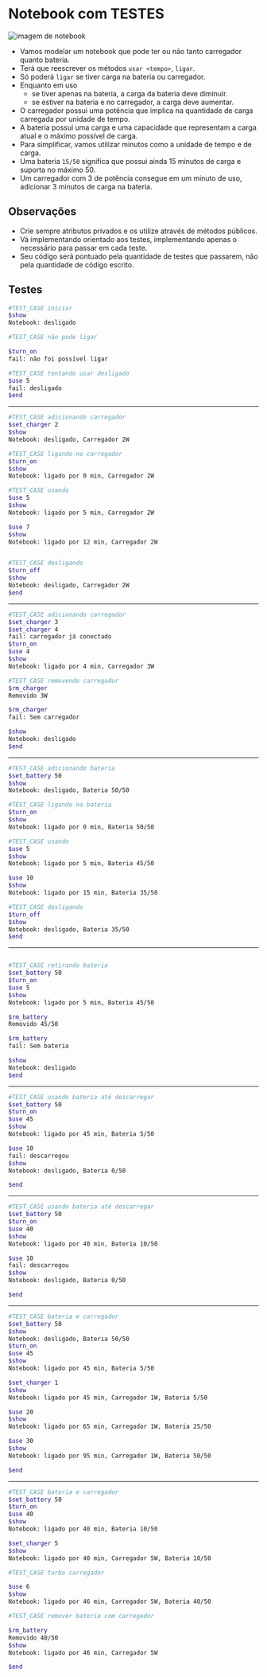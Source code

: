 # Notebook com TESTES

![imagem de notebook](cover.jpg)

- Vamos modelar um notebook que pode ter ou não tanto carregador quanto bateria.
- Terá que reescrever os métodos `usar <tempo>`, `ligar`.
- Só poderá `ligar` se tiver carga na bateria ou carregador.
- Enquanto em uso
  - se tiver apenas na bateria, a carga da bateria deve diminuir.
  - se estiver na bateria e no carregador, a carga deve aumentar.
- O carregador possui uma potência que implica na quantidade de carga carregada por unidade de tempo.
- A bateria possui uma carga e uma capacidade que representam a carga atual e o máximo possível de carga.
- Para simplificar, vamos utilizar minutos como a unidade de tempo e de carga.
- Uma bateria `15/50` significa que possui ainda 15 minutos de carga e suporta no máximo 50.
- Um carregador com 3 de potência consegue em um minuto de uso, adicionar 3 minutos de carga na bateria.

## Observações

- Crie sempre atributos privados e os utilize através de métodos públicos.
- Vá implementando orientado aos testes, implementando apenas o necessário para passar em cada teste.
- Seu código será pontuado pela quantidade de testes que passarem, não pela quantidade de código escrito.

## Testes

```bash
#TEST_CASE iniciar
$show
Notebook: desligado

#TEST_CASE não pode ligar

$turn_on
fail: não foi possível ligar

#TEST_CASE tentando usar desligado
$use 5
fail: desligado
$end
```

___

```bash
#TEST_CASE adicionando carregador
$set_charger 2
$show
Notebook: desligado, Carregador 2W

#TEST_CASE ligando no carregador
$turn_on
$show
Notebook: ligado por 0 min, Carregador 2W

#TEST_CASE usando
$use 5
$show
Notebook: ligado por 5 min, Carregador 2W

$use 7
$show
Notebook: ligado por 12 min, Carregador 2W


#TEST_CASE desligando
$turn_off
$show
Notebook: desligado, Carregador 2W
$end
```

___

```bash
#TEST_CASE adicionando carregador
$set_charger 3
$set_charger 4
fail: carregador já conectado
$turn_on
$use 4
$show
Notebook: ligado por 4 min, Carregador 3W

#TEST_CASE removendo carregador
$rm_charger
Removido 3W

$rm_charger
fail: Sem carregador

$show
Notebook: desligado
$end
```

___

```bash
#TEST_CASE adicionando bateria
$set_battery 50
$show
Notebook: desligado, Bateria 50/50

#TEST_CASE ligando na bateria
$turn_on
$show
Notebook: ligado por 0 min, Bateria 50/50

#TEST_CASE usando
$use 5
$show
Notebook: ligado por 5 min, Bateria 45/50

$use 10
$show
Notebook: ligado por 15 min, Bateria 35/50

#TEST_CASE desligando
$turn_off
$show
Notebook: desligado, Bateria 35/50
$end
```

___

```bash

#TEST_CASE retirando bateria
$set_battery 50
$turn_on
$use 5
$show
Notebook: ligado por 5 min, Bateria 45/50

$rm_battery
Removido 45/50

$rm_battery
fail: Sem bateria

$show
Notebook: desligado
$end
```

___

```bash
#TEST_CASE usando bateria até descarregar
$set_battery 50
$turn_on
$use 45
$show
Notebook: ligado por 45 min, Bateria 5/50

$use 10
fail: descarregou
$show
Notebook: desligado, Bateria 0/50

$end
```

___

```bash
#TEST_CASE usando bateria até descarregar
$set_battery 50
$turn_on
$use 40
$show
Notebook: ligado por 40 min, Bateria 10/50

$use 10
fail: descarregou
$show
Notebook: desligado, Bateria 0/50

$end
```

___

```bash
#TEST_CASE bateria e carregador
$set_battery 50
$show
Notebook: desligado, Bateria 50/50
$turn_on
$use 45
$show
Notebook: ligado por 45 min, Bateria 5/50

$set_charger 1
$show
Notebook: ligado por 45 min, Carregador 1W, Bateria 5/50

$use 20
$show
Notebook: ligado por 65 min, Carregador 1W, Bateria 25/50

$use 30
$show
Notebook: ligado por 95 min, Carregador 1W, Bateria 50/50

$end
```

___

```bash
#TEST_CASE bateria e carregador
$set_battery 50
$turn_on
$use 40
$show
Notebook: ligado por 40 min, Bateria 10/50

$set_charger 5
$show
Notebook: ligado por 40 min, Carregador 5W, Bateria 10/50

#TEST_CASE turbo carregador

$use 6
$show
Notebook: ligado por 46 min, Carregador 5W, Bateria 40/50

#TEST_CASE remover bateria com carregador

$rm_battery
Removido 40/50
$show
Notebook: ligado por 46 min, Carregador 5W

$end
```
